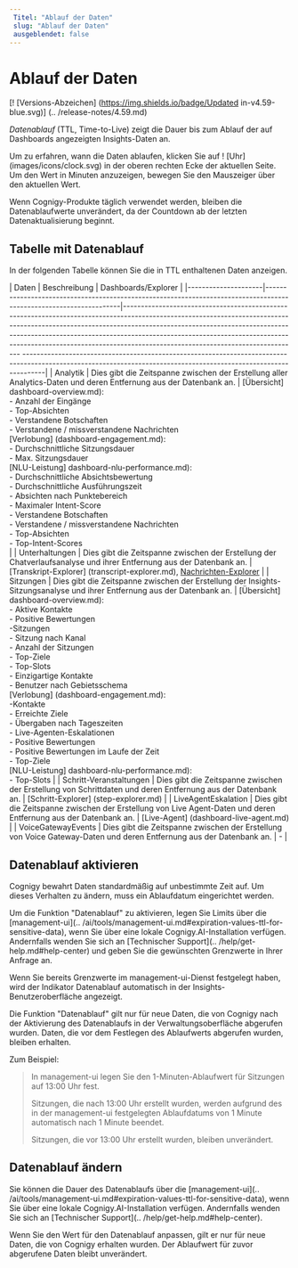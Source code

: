 ```yaml
---
 Titel: "Ablauf der Daten" 
 slug: "Ablauf der Daten" 
 ausgeblendet: false 
---
```

# Ablauf der Daten

[! [Versions-Abzeichen] (https://img.shields.io/badge/Updated in-v4.59-blue.svg)] (.. /release-notes/4.59.md)

*Datenablauf* (TTL, Time-to-Live) zeigt die Dauer bis zum Ablauf der auf Dashboards angezeigten Insights-Daten an. 

Um zu erfahren, wann die Daten ablaufen, klicken Sie auf ! [Uhr] (images/icons/clock.svg) in der oberen rechten Ecke der aktuellen Seite. Um den Wert in Minuten anzuzeigen, bewegen Sie den Mauszeiger über den aktuellen Wert.

Wenn Cognigy-Produkte täglich verwendet werden, bleiben die Datenablaufwerte unverändert, da der Countdown ab der letzten Datenaktualisierung beginnt.

## Tabelle mit Datenablauf

In der folgenden Tabelle können Sie die in TTL enthaltenen Daten anzeigen.

| Daten | Beschreibung | Dashboards/Explorer                                                                                                                                                                                                                                                                                                                                                                                                                                                                                                                    |
|---------------------|-------------------------------------------------------------------------------------------------------------------|-------------------------------------------------------------------------------------------------------------------------------------------------------------------------------------------------------------------------------------------------------------------------------------------------------------------------------------------------------------------------  ------------------------------------------------------------------------------------------------------------------------------------------------------------------|
| Analytik | Dies gibt die Zeitspanne zwischen der Erstellung aller Analytics-Daten und deren Entfernung aus der Datenbank an.         | [Übersicht] dashboard-overview.md): <br>- Anzahl der Eingänge <br>- Top-Absichten  <br>- Verstandene Botschaften  <br>- Verstandene / missverstandene Nachrichten<br> [Verlobung] (dashboard-engagement.md): <br>- Durchschnittliche Sitzungsdauer<br> - Max. Sitzungsdauer <br> [NLU-Leistung] dashboard-nlu-performance.md): <br> - Durchschnittliche Absichtsbewertung <br> - Durchschnittliche Ausführungszeit <br> - Absichten nach Punktebereich <br> - Maximaler Intent-Score <br> - Verstandene Botschaften <br> - Verstandene / missverstandene Nachrichten <br> - Top-Absichten <br> - Top-Intent-Scores <br> | 
| Unterhaltungen | Dies gibt die Zeitspanne zwischen der Erstellung der Chatverlaufsanalyse und ihrer Entfernung aus der Datenbank an.     | [Transkript-Explorer] (transcript-explorer.md), [Nachrichten-Explorer](message-explorer.md)                                                                                                                                                                                                                                                                                                                                                                                                                                                    |
| Sitzungen | Dies gibt die Zeitspanne zwischen der Erstellung der Insights-Sitzungsanalyse und ihrer Entfernung aus der Datenbank an. | [Übersicht] dashboard-overview.md): <br> - Aktive Kontakte<br> - Positive Bewertungen<br> -Sitzungen<br> - Sitzung nach Kanal<br> - Anzahl der Sitzungen<br> - Top-Ziele<br>- Top-Slots<br> - Einzigartige Kontakte<br> - Benutzer nach Gebietsschema<br> [Verlobung] (dashboard-engagement.md): <br>-Kontakte <br>- Erreichte Ziele <br>- Übergaben nach Tageszeiten <br>- Live-Agenten-Eskalationen <br>- Positive Bewertungen <br>- Positive Bewertungen im Laufe der Zeit <br>- Top-Ziele <br>[NLU-Leistung] dashboard-nlu-performance.md):<br>- Top-Slots | 
| Schritt-Veranstaltungen | Dies gibt die Zeitspanne zwischen der Erstellung von Schrittdaten und deren Entfernung aus der Datenbank an.                  | [Schritt-Explorer] (step-explorer.md)                                                                                                                                                                                                                                                                                                                                                                                                                                                                                                         |
| LiveAgentEskalation | Dies gibt die Zeitspanne zwischen der Erstellung von Live Agent-Daten und deren Entfernung aus der Datenbank an.            | [Live-Agent] (dashboard-live-agent.md)                                                                                                                                                                                                                                                                                                                                                                                                                                                                                                     |
| VoiceGatewayEvents | Dies gibt die Zeitspanne zwischen der Erstellung von Voice Gateway-Daten und deren Entfernung aus der Datenbank an.         | -                                                                                                                                                                                                                                                                                                                                                                                                                                                                                                                                         |

## Datenablauf aktivieren

Cognigy bewahrt Daten standardmäßig auf unbestimmte Zeit auf. Um dieses Verhalten zu ändern, muss ein Ablaufdatum eingerichtet werden.

Um die Funktion "Datenablauf" zu aktivieren, legen Sie Limits über die [management-ui](.. /ai/tools/management-ui.md#expiration-values-ttl-for-sensitive-data), wenn Sie über eine lokale Cognigy.AI-Installation verfügen. Andernfalls wenden Sie sich an [Technischer Support](.. /help/get-help.md#help-center) und geben Sie die gewünschten Grenzwerte in Ihrer Anfrage an.

Wenn Sie bereits Grenzwerte im management-ui-Dienst festgelegt haben, wird der Indikator Datenablauf automatisch in der Insights-Benutzeroberfläche angezeigt.

Die Funktion "Datenablauf" gilt nur für neue Daten, die von Cognigy nach der Aktivierung des Datenablaufs in der Verwaltungsoberfläche abgerufen wurden. Daten, die vor dem Festlegen des Ablaufwerts abgerufen wurden, bleiben erhalten.

Zum Beispiel:

> In management-ui legen Sie den 1-Minuten-Ablaufwert für Sitzungen auf 13:00 Uhr fest.
> 
> Sitzungen, die nach 13:00 Uhr erstellt wurden, werden aufgrund des in der management-ui festgelegten Ablaufdatums von 1 Minute automatisch nach 1 Minute beendet.
> 
> Sitzungen, die vor 13:00 Uhr erstellt wurden, bleiben unverändert.

## Datenablauf ändern

Sie können die Dauer des Datenablaufs über die [management-ui](.. /ai/tools/management-ui.md#expiration-values-ttl-for-sensitive-data), wenn Sie über eine lokale Cognigy.AI-Installation verfügen. Andernfalls wenden Sie sich an [Technischer Support](.. /help/get-help.md#help-center). 

Wenn Sie den Wert für den Datenablauf anpassen, gilt er nur für neue Daten, die von Cognigy erhalten wurden. Der Ablaufwert für zuvor abgerufene Daten bleibt unverändert.